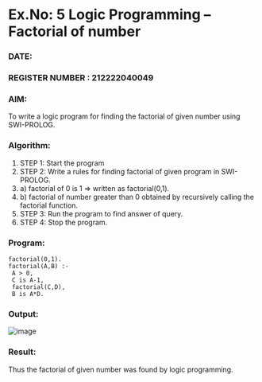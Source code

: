 # Ex.No: 5   Logic Programming – Factorial of number   
### DATE:                                                                            
### REGISTER NUMBER : 212222040049
### AIM: 
To  write  a logic program for finding the factorial of given number using SWI-PROLOG. 
### Algorithm:
1. STEP 1: Start the program
2. STEP 2:  Write a rules for finding factorial of given program in SWI-PROLOG.
3.   a)	factorial of 0 is 1 => written as factorial(0,1).
4.   b)	factorial of number greater than 0 obtained by recursively calling the factorial    function.
5. STEP 3: Run the program  to find answer of  query.
6. STEP 4: Stop the program.

### Program:
```
factorial(0,1).
factorial(A,B) :-
 A > 0,
 C is A-1,
 factorial(C,D),
 B is A*D.
```


### Output:
![image](https://github.com/user-attachments/assets/8ec58f23-976a-4ab9-bb2f-37e1dbf3da0f)



### Result:
Thus the factorial of given number was found by logic programming. 
